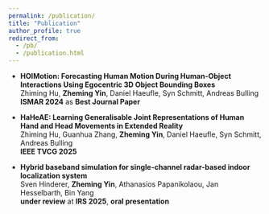 ```yaml
---
permalink: /publication/
title: "Publication"
author_profile: true
redirect_from: 
  - /pb/
  - /publication.html
---
```



- **HOIMotion: Forecasting Human Motion During Human-Object Interactions Using Egocentric 3D Object Bounding Boxes**<br>
	Zhiming Hu, **Zheming Yin**, Daniel Haeufle, Syn Schmitt, Andreas Bulling<br>
	**ISMAR 2024** as **Best Journal Paper**<br>
	
- **HaHeAE: Learning Generalisable Joint Representations of Human Hand and Head Movements in Extended Reality**<br>
	Zhiming Hu, Guanhua Zhang, **Zheming Yin**, Daniel Haeufle, Syn Schmitt, Andreas Bulling<br>
	**IEEE TVCG 2025**<br>
	
- **Hybrid baseband simulation for single-channel radar-based indoor localization system**<br>
	Sven Hinderer, **Zheming Yin**, Athanasios Papanikolaou, Jan Hesselbarth, Bin Yang<br>
	**under review** at **IRS 2025**, **oral presentation** <br>

